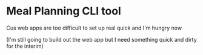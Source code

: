 # Meal Planning CLI tool

Cus web apps are too difficult to set up real quick and I'm hungry now

(I'm still going to build out the web app but I need something quick and dirty for the interim)